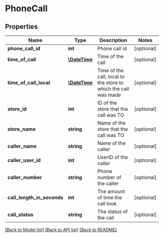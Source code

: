 # PhoneCall

## Properties
Name | Type | Description | Notes
------------ | ------------- | ------------- | -------------
**phone_call_id** | **int** | Phone call id | [optional] 
**time_of_call** | [**\DateTime**](\DateTime.md) | Time of the call | [optional] 
**time_of_call_local** | [**\DateTime**](\DateTime.md) | Time of the call, local to the store to which the call was made | [optional] 
**store_id** | **int** | ID of the store that the call was TO | [optional] 
**store_name** | **string** | Name of the store that the call was TO | [optional] 
**caller_name** | **string** | Name of the caller | [optional] 
**caller_user_id** | **int** | UserID of the caller | [optional] 
**caller_number** | **string** | Phone number of the caller | [optional] 
**call_length_in_seconds** | **int** | The amount of time the call took | [optional] 
**call_status** | **string** | The status of the call | [optional] 

[[Back to Model list]](../README.md#documentation-for-models) [[Back to API list]](../README.md#documentation-for-api-endpoints) [[Back to README]](../README.md)


